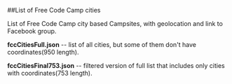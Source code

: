 ##List of Free Code Camp cities

List of Free Code Camp city based Campsites, with geolocation and link to Facebook group.

__fccCitiesFull.json__ -- list of all cities, but some of them don't have coordinates(950 length).

__fccCitiesFinal753.json__ -- filtered version of full list that includes only cities with coordinates(753 length).


